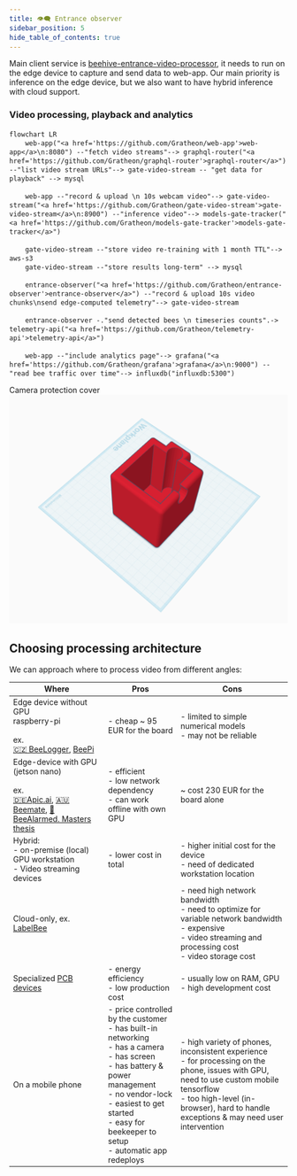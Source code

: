 ```yaml
---
title: 👁️‍🗨️ Entrance observer
sidebar_position: 5
hide_table_of_contents: true
---
```

Main client service is [beehive-entrance-video-processor](https://github.com/Gratheon/beehive-entrance-video-processor), it needs to run on the edge device to capture and send data to web-app. Our main priority is inference on the edge device, but we also want to have hybrid inference with cloud support.
### Video processing, playback and analytics

```mermaid
flowchart LR
	web-app("<a href='https://github.com/Gratheon/web-app'>web-app</a>\n:8080") --"fetch video streams"--> graphql-router("<a href='https://github.com/Gratheon/graphql-router'>graphql-router</a>") --"list video stream URLs"--> gate-video-stream -- "get data for playback" --> mysql

	web-app --"record & upload \n 10s webcam video"--> gate-video-stream("<a href='https://github.com/Gratheon/gate-video-stream'>gate-video-stream</a>\n:8900") --"inference video"--> models-gate-tracker("<a href='https://github.com/Gratheon/models-gate-tracker'>models-gate-tracker</a>")

	gate-video-stream --"store video re-training with 1 month TTL"--> aws-s3
	gate-video-stream --"store results long-term" --> mysql

	entrance-observer("<a href='https://github.com/Gratheon/entrance-observer'>entrance-observer</a>") --"record & upload 10s video chunks\nsend edge-computed telemetry"--> gate-video-stream

	entrance-observer -."send detected bees \n timeseries counts".-> telemetry-api("<a href='https://github.com/Gratheon/telemetry-api'>telemetry-api</a>")

	web-app --"include analytics page"--> grafana("<a href='https://github.com/Gratheon/grafana'>grafana</a>\n:9000") --"read bee traffic over time"--> influxdb("influxdb:5300")
```





Camera protection cover
![](img/Screenshot%202025-09-13%20at%2012.30.27.png)

## Choosing processing architecture

We can approach where to process video from different angles:

| **Where**                                                                                                                                                                                                                                                                                                                                                               | **Pros**                                                                                                                                                                                                                                                                            | **Cons**                                                                                                                                                                                                                                   |
| ----------------------------------------------------------------------------------------------------------------------------------------------------------------------------------------------------------------------------------------------------------------------------------------------------------------------------------------------------------------------- | ----------------------------------------------------------------------------------------------------------------------------------------------------------------------------------------------------------------------------------------------------------------------------------- | ------------------------------------------------------------------------------------------------------------------------------------------------------------------------------------------------------------------------------------------ |
| Edge device without GPU  <br />raspberry-pi  <br />  <br />ex.  <br />[🇨🇿 BeeLogger](https://www.notion.so/BeeLogger-ad269086bf8449faa0aae6754f879181?pvs=21), [BeePi](https://www.notion.so/BeePi-2e3023f492864fa98b2790743c3ba6e4?pvs=21)                                                                                                                           | - cheap ~ 95 EUR for the board                                                                                                                                                                                                                                                      | - limited to simple numerical models  <br />- may not be reliable                                                                                                                                                                          |
| Edge-device with GPU  <br />(jetson nano)  <br />  <br />ex.  <br />[🇩🇪Apic.ai](https://www.notion.so/Apic-ai-7859a940fd644a3fa35008fd3a2f1909?pvs=21), [🇦🇺Beemate](https://www.notion.so/Beemate-7f54f62332334254b42e3e584dfae537?pvs=21), [🔬BeeAlarmed. Masters thesis](https://www.notion.so/BeeAlarmed-Masters-thesis-d9c40374718b480ab08a3872f441a2d8?pvs=21) | - efficient  <br />- low network dependency  <br />- can work offline with own GPU                                                                                                                                                                                                  | ~ cost 230 EUR for the board alone                                                                                                                                                                                                         |
| Hybrid:  <br />- on-premise (local) GPU workstation  <br />- Video streaming devices                                                                                                                                                                                                                                                                                    | - lower cost in total                                                                                                                                                                                                                                                               | - higher initial cost for the device  <br />- need of dedicated workstation location                                                                                                                                                       |
| Cloud-only, ex.  [LabelBee](https://www.notion.so/LabelBee-482ad7f33192487caae38697b21b7f5d?pvs=21)                                                                                                                                                                                                                                                                     |                                                                                                                                                                                                                                                                                     | - need high network bandwidth  <br />- need to optimize for variable network bandwidth  <br />- expensive  <br />- video streaming and processing cost  <br />- video storage cost                                                         |
| Specialized [PCB devices](https://jlcpcb.com/)                                                                                                                                                                                                                                                                                                                          | - energy efficiency  <br />- low production cost                                                                                                                                                                                                                                    | - usually low on RAM, GPU  <br />- high development cost                                                                                                                                                                                   |
| On a mobile phone                                                                                                                                                                                                                                                                                                                                                       | - price controlled by the customer  <br />- has built-in networking  <br />- has a camera  <br />- has screen  <br />- has battery & power management  <br />- no vendor-lock  <br />- easiest to get started  <br />- easy for beekeeper to setup  <br />- automatic app redeploys | - high variety of phones, inconsistent experience  <br />- for processing on the phone, issues with GPU, need to use custom mobile tensorflow  <br />- too high-level (in-browser), hard to handle exceptions & may need user intervention |
